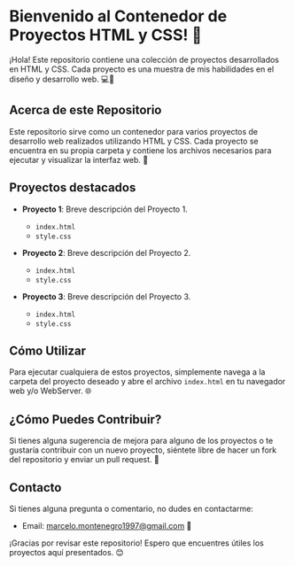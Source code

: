 # Bienvenido al Contenedor de Proyectos HTML y CSS! 👋

¡Hola! Este repositorio contiene una colección de proyectos desarrollados en HTML y CSS. Cada proyecto es una muestra de mis habilidades en el diseño y desarrollo web. 💻🎨

## Acerca de este Repositorio

Este repositorio sirve como un contenedor para varios proyectos de desarrollo web realizados utilizando HTML y CSS. Cada proyecto se encuentra en su propia carpeta y contiene los archivos necesarios para ejecutar y visualizar la interfaz web. 📂

## Proyectos destacados

- **Proyecto 1**: Breve descripción del Proyecto 1.
  - `index.html`
  - `style.css`

- **Proyecto 2**: Breve descripción del Proyecto 2.
  - `index.html`
  - `style.css`

- **Proyecto 3**: Breve descripción del Proyecto 3.
  - `index.html`
  - `style.css`

## Cómo Utilizar

Para ejecutar cualquiera de estos proyectos, simplemente navega a la carpeta del proyecto deseado y abre el archivo `index.html` en tu navegador web y/o WebServer. 🌐

## ¿Cómo Puedes Contribuir?

Si tienes alguna sugerencia de mejora para alguno de los proyectos o te gustaría contribuir con un nuevo proyecto, siéntete libre de hacer un fork del repositorio y enviar un pull request. 🚀

## Contacto

Si tienes alguna pregunta o comentario, no dudes en contactarme:

- Email: marcelo.montenegro1997@gmail.com 📧

¡Gracias por revisar este repositorio! Espero que encuentres útiles los proyectos aquí presentados. 😊
